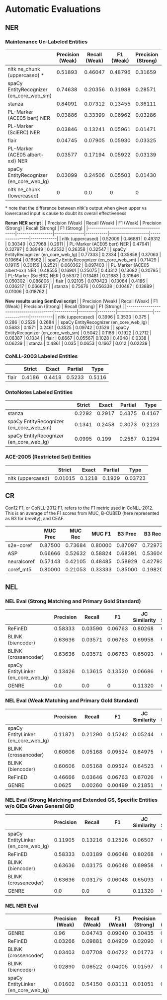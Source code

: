 # Automatic Evaluations

## NER

### Maintenance Un-Labeled Entities

|                                         | Precision (Weak) | Recall (Weak) | F1 (Weak)     | Precision (Strong) | Recall (Strong) | F1 (Strong) |
|-----------------------------------------|-----------|---------|---------|------------------|---------------|-----------|
| nltk ne_chunk (uppercased) *            | 0.51893   | 0.46047 | 0.48796 | 0.31659          | 0.28656       | 0.30082   |
| spaCy EntityRecognizer (en_core_web_sm) | 0.74638   | 0.20356 | 0.31988 | 0.28571          | 0.06719       | 0.10880   |
| stanza                                  | 0.84091   | 0.07312 | 0.13455 | 0.36111          | 0.02569       | 0.04797   |
| PL-Marker (ACE05 bert) NER              | 0.03886   | 0.33399 | 0.06962 | 0.03286          | 0.28063       | 0.05882   |
| PL-Marker (SciERC) NER                  | 0.03846   | 0.13241 | 0.05961 | 0.01471          | 0.04941       | 0.02267   |
| flair                                   | 0.04745   | 0.07905 | 0.05930 | 0.03325          | 0.05534       | 0.04154   |
| PL-Marker (ACE05 albert-xxl) NER        | 0.03577   | 0.17194 | 0.05922 | 0.03139          | 0.15020       | 0.05193   |
| spaCy EntityRecognizer (en_core_web_lg) | 0.03099   | 0.24506 | 0.05503 | 0.01430          | 0.11265       | 0.02537   |
| nltk ne_chunk (lowercased)              | 0         | 0.0     | 0       | 0                | 0.0           | 0         |

\* note that the difference between nltk's output when given upper vs lowercased input is cause to doubt its overall effectiveness

**Rerun NER script**
|                                         | Precision (Weak) | Recall (Weak) | F1 (Weak) | Precision (Strong) | Recall (Strong) | F1 (Strong) |
|-----------------------------------------|------------------|---------------|-----------|--------------------|-----------------|-------------|
| nltk (uppercased)                       | 0.52009          | 0.46881       | 0.49312   | 0.30349            | 0.27968         | 0.2911      |
| PL-Marker (ACE05 bert) NER              | 0.47941          | 0.32797       | 0.38949   | 0.42532            | 0.26358         | 0.32547     |
| spaCy EntityRecognizer (en_core_web_lg) | 0.77333          | 0.2334        | 0.35858   | 0.37063            | 0.10664         | 0.16562     |
| spaCy EntityRecognizer (en_core_web_sm) | 0.71429          | 0.19115       | 0.30159   | 0.2521             | 0.060362        | 0.097403    |
| PL-Marker (ACE05 albert-xxl) NER        | 0.48555          | 0.16901       | 0.25075   | 0.43312            | 0.13682         | 0.20795     |
| PL-Marker (SciERC) NER                  | 0.55372          | 0.13481       | 0.21683   | 0.31646            | 0.050302        | 0.086806    |
| flair                                   | 0.92105          | 0.070423      | 0.13084   | 0.4186             | 0.036217        | 0.066667    |
| stanza                                  | 0.75676          | 0.056338      | 0.10487   | 0.13889            | 0.01006         | 0.018762    |


**New results using SemEval script**
|                                         | Precision (Weak) | Recall (Weak) | F1 (Weak)     | Precision (Strong) | Recall (Strong) | F1 (Strong) |
|-----------------------------------------|-----------|---------|---------|------------------|---------------|-----------|
| nltk (uppercased)                       | 0.3996  | 0.3533 | 0.375   | 0.286  | 0.2529  | 0.2684  |
| spaCy EntityRecognizer (en_core_web_lg) | 0.5683  | 0.1571 | 0.2461   | 0.3525  | 0.09742  | 0.1526   |
| spaCy EntityRecognizer (en_core_web_sm) | 0.5042  | 0.1188 | 0.1922   | 0.2712  | 0.06387  | 0.1034   |
| flair                                   | 0.6667  | 0.05567| 0.1028   | 0.4048  | 0.0338   | 0.06239  |
| stanza                                  | 0.4861  | 0.035  | 0.0653   | 0.1667  | 0.012    | 0.02239  |



### CoNLL-2003 Labeled Entities
|                                         | Strict  | Exact  | Partial  | Type    |
|-----------------------------------------|---------|--------|----------|---------|
| flair                                   | 0.4186  | 0.4419 | 0.5233   | 0.5116  |

### OntoNotes Labeled Entities
|                                         | Strict  | Exact  | Partial  | Type    |
|-----------------------------------------|---------|--------|----------|---------|
| stanza                                  | 0.2292  | 0.2917 | 0.4375   | 0.4167  |
| spaCy EntityRecognizer (en_core_web_sm) | 0.1341  | 0.2458 | 0.3073   | 0.2123  |
| spaCy EntityRecognizer (en_core_web_lg) | 0.0995  | 0.199  | 0.2587   | 0.1294  |

### ACE-2005 (Restricted Set) Entities
|                                         | Strict  | Exact  | Partial  | Type    |
|-----------------------------------------|---------|--------|----------|---------|
| nltk (uppercased)                       | 0.01015 | 0.1218 | 0.1929   | 0.03723 |

## CR

Con12 F1, or CoNLL-2012 F1, refers to the F1 metric used in CoNLL-2012. This is an average of the F1 scores from MUC, B-CUBED (here represented as B3 for brevity), and CEAF.

|             | MUC Prec | MUC Rec | MUC F1 | B3 Prec | B3 Rec | B3 F1 | CEAF Prec | CEAF Rec | CEAF F1 | Con12 F1 | LEA Prec | LEA Rec | LEA F1 |
|-------------|----------|---------|--------|---------|--------|-------|-----------|----------|---------|----------|----------|---------|--------|
| s2e-coref   | 0.87500  | 0.73684 |0.80000 | 0.87097 |0.72973 |0.79412| 0.86667   | 0.72222  | 0.78788 | 0.79400  | 0.87097  | 0.72973 | 0.79412|
| ASP         | 0.66666  | 0.52632 |0.58824 | 0.68391 |0.53604 |0.60101| 0.72619   | 0.56481  | 0.63542 | 0.60822  | 0.65517  | 0.51351 | 0.57576|
| neuralcoref | 0.57143  | 0.42105 |0.48485 | 0.58929 |0.42793 |0.49581| 0.59286   | 0.46111  | 0.51875 | 0.49980  | 0.57143  | 0.40541 | 0.47431|
| coref_mt5   | 0.80000  | 0.21053 |0.33333 | 0.85000 |0.19820 |0.32144| 0.76000   | 0.21111  | 0.33043 | 0.32840  | 0.80000  | 0.18919 | 0.30601|

## NEL

### NEL Eval (Strong Matching and Primary Gold Standard)
|                                         | Precision | Recall  | F1      | JC Similarity | Class Similarity |
|-----------------------------------------|-----------|---------|---------|---------------|------------------|
| ReFinED                                 | 0.58333   | 0.03590 | 0.06763 | 0.80268  | 0.83960     |
| BLINK (biencoder)                       | 0.63636   | 0.03571 | 0.06763 | 0.69958  | 0.74749     |
| BLINK (crossencoder)                    | 0.63636   | 0.03571 | 0.06763 | 0.65093  | 0.71347     |
| spaCy EntityLinker (en_core_web_lg)     | 0.13426   | 0.13615 | 0.13520 | 0.06686  | 0.12793     |
| GENRE                                   | 0.0       | 0.0     | 0       | 0.11320  | 0.24401     |

### NEL Eval (Weak Matching and Primary Gold Standard)
|                                         | Precision | Recall  | F1      | JC Similarity | Class Similarity |
|-----------------------------------------|-----------|---------|---------|---------------|------------------|
| spaCy EntityLinker (en_core_web_lg)     | 0.11871   | 0.21290 | 0.15242 | 0.05244  | 0.10101     |
| BLINK (crossencoder)                    | 0.60606   | 0.05168 | 0.09524 | 0.64975  | 0.68388     |
| BLINK (biencoder)                       | 0.60606   | 0.05168 | 0.09524 | 0.64523  | 0.68311     |
| ReFinED                                 | 0.46666   | 0.03646 | 0.06763 | 0.67026  | 0.70516     |
| GENRE                                   | 0.0625    | 0.00260 | 0.00499 | 0.21851  | 0.24305     |

### NEL Eval (Strong Matching and Extended GS, Specific Entities w/o QIDs Given General QID
|                                         | Precision | Recall  | F1      | JC Similarity | Class Similarity |
|-----------------------------------------|-----------|---------|---------|---------------|------------------|
| spaCy EntityLinker (en_core_web_lg)     | 0.11905   | 0.13216 | 0.12526 | 0.06507  | 0.11494     |
| ReFinED                                 | 0.58333   | 0.03189 | 0.06048 | 0.80268  | 0.83960     |
| BLINK (biencoder)                       | 0.63636   | 0.03175 | 0.06048 | 0.69958  | 0.74749     |
| BLINK (crossencoder)                    | 0.63636   | 0.03175 | 0.06048 | 0.65093  | 0.71347     |
| GENRE                                   | 0.0       | 0.0     | 0       | 0.11320  | 0.24401     |

### NEL NER Eval
|                                         | Precision (Weak) | Recall (Weak) | F1 (Weak)     | Precision (Strong) | Recall (Strong) | F1 (Strong) |
|-----------------------------------------|-----------|---------|---------|------------------|---------------|-----------|
| GENRE                                   | 0.96      | 0.04743 | 0.09040 | 0.30435          | 0.01383       | 0.02647   |
| ReFinED                                 | 0.03266   | 0.09881 | 0.04909 | 0.02090          | 0.06324       | 0.03142   |
| BLINK (crossencoder)                    | 0.03403   | 0.07708 | 0.04722 | 0.01773          | 0.03953       | 0.02448   |
| BLINK (biencoder)                       | 0.02890   | 0.06522 | 0.04005 | 0.01597          | 0.03557       | 0.02205   |
| spaCy EntityLinker (en_core_web_lg)     | 0.01602   | 0.54150 | 0.03111 | 0.01051          | 0.35375       | 0.02041   |


